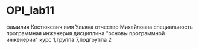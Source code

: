 # OPI_lab11
фамилия Костюкевич
имя Ульяна
отчество Михайловна
специальность программная инженерия
дисциплина "основы программной инженерии"
курс 1,группа 7,подгруппа 2
